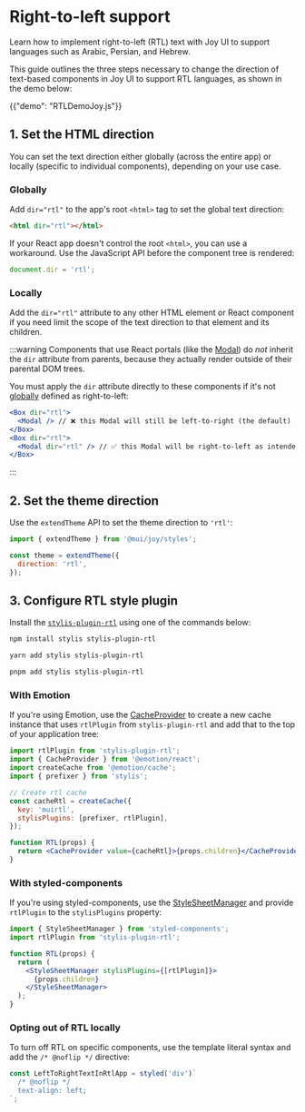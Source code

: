 # Right-to-left support

<p class="description">Learn how to implement right-to-left (RTL) text with Joy UI to support languages such as Arabic, Persian, and Hebrew.</p>

This guide outlines the three steps necessary to change the direction of text-based components in Joy UI to support RTL languages, as shown in the demo below:

{{"demo": "RTLDemoJoy.js"}}

## 1. Set the HTML direction

You can set the text direction either globally (across the entire app) or locally (specific to individual components), depending on your use case.

### Globally

Add `dir="rtl"` to the app's root `<html>` tag to set the global text direction:

```html
<html dir="rtl"></html>
```

If your React app doesn't control the root `<html>`, you can use a workaround. Use the JavaScript API before the component tree is rendered:

```js
document.dir = 'rtl';
```

### Locally

Add the `dir="rtl"` attribute to any other HTML element or React component if you need limit the scope of the text direction to that element and its children.

:::warning
Components that use React portals (like the [Modal](/joy-ui/react-modal/)) do _not_ inherit the `dir` attribute from parents, because they actually render outside of their parental DOM trees.

You must apply the `dir` attribute directly to these components if it's not [globally](#globally) defined as right-to-left:

```jsx
<Box dir="rtl">
  <Modal /> // ❌ this Modal will still be left-to-right (the default)
</Box>
<Box dir="rtl">
  <Modal dir="rtl" /> // ✅ this Modal will be right-to-left as intended
</Box>
```

:::

## 2. Set the theme direction

Use the `extendTheme` API to set the theme direction to `'rtl'`:

```js
import { extendTheme } from '@mui/joy/styles';

const theme = extendTheme({
  direction: 'rtl',
});
```

## 3. Configure RTL style plugin

Install the [`stylis-plugin-rtl`](https://github.com/styled-components/stylis-plugin-rtl) using one of the commands below:

<codeblock storageKey="package-manager">

```bash npm
npm install stylis stylis-plugin-rtl
```

```bash yarn
yarn add stylis stylis-plugin-rtl
```

```bash pnpm
pnpm add stylis stylis-plugin-rtl
```

</codeblock>

### With Emotion

If you're using Emotion, use the [CacheProvider](https://emotion.sh/docs/cache-provider) to create a new cache instance that uses `rtlPlugin` from `stylis-plugin-rtl` and add that to the top of your application tree:

```jsx
import rtlPlugin from 'stylis-plugin-rtl';
import { CacheProvider } from '@emotion/react';
import createCache from '@emotion/cache';
import { prefixer } from 'stylis';

// Create rtl cache
const cacheRtl = createCache({
  key: 'muirtl',
  stylisPlugins: [prefixer, rtlPlugin],
});

function RTL(props) {
  return <CacheProvider value={cacheRtl}>{props.children}</CacheProvider>;
}
```

### With styled-components

If you're using styled-components, use the [StyleSheetManager](https://styled-components.com/docs/api#stylesheetmanager) and provide `rtlPlugin` to the `stylisPlugins` property:

```jsx
import { StyleSheetManager } from 'styled-components';
import rtlPlugin from 'stylis-plugin-rtl';

function RTL(props) {
  return (
    <StyleSheetManager stylisPlugins={[rtlPlugin]}>
      {props.children}
    </StyleSheetManager>
  );
}
```

### Opting out of RTL locally

To turn off RTL on specific components, use the template literal syntax and add the `/* @noflip */` directive:

```js
const LeftToRightTextInRtlApp = styled('div')`
  /* @noflip */
  text-align: left;
`;
```
